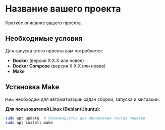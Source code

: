 # Название вашего проекта

Краткое описание вашего проекта.

## Необходимые условия

Для запуска этого проекта вам потребуется:

*   **Docker** (версия X.X.X или новее)
*   **Docker Compose** (версия X.X.X или новее)
*   **Make**

## Установка Make

`Make` необходим для автоматизации задач сборки, запуска и миграции.

**Для пользователей Linux (Debian/Ubuntu):**

```bash
sudo apt update  # Рекомендуется для обновления списка пакетов
sudo apt install make